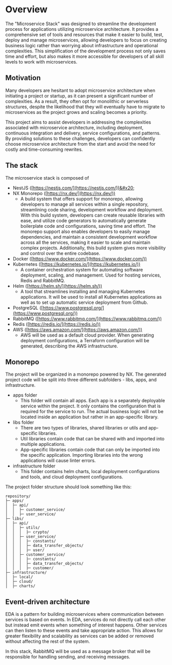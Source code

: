 # Overview

The "Microservice Stack" was designed to streamline the development process for applications utilizing microservice architecture. It provides a comprehensive set of tools and resources that make it easier to build, test, deploy and manage microservices, allowing developers to focus on creating business logic rather than worrying about infrastructure and operational complexities. This simplification of the development process not only saves time and effort, but also makes it more accessible for developers of all skill levels to work with microservices.

## Motivation

Many developers are hesitant to adopt microservice architecture when initiating a project or startup, as it can present a significant number of complexities. As a result, they often opt for monolithic or serverless structures, despite the likelihood that they will eventually have to migrate to microservices as the project grows and scaling becomes a priority.

This project aims to assist developers in addressing the complexities associated with microservice architecture, including deployment, continuous integration and delivery, service configurations, and patterns. By providing solutions to these challenges, developers can confidently choose microservice architecture from the start and avoid the need for costly and time-consuming rewrites.

## The stack

The microservice stack is composed of&#x20;

* NestJS ([https://nestjs.com/](https://nestjs.com/))&#x20;
* NX Monorepo ([https://nx.dev/](https://nx.dev/))
  * A build system that offers support for monorepo, allowing developers to manage all services within a single repository, streamlining code sharing, development workflow and deployment. With this build system, developers can create reusable libraries with ease, and utilize code generators to automatically generate boilerplate code and configurations, saving time and effort. The monorepo support also enables developers to easily manage dependencies, and maintain a consistent development workflow across all the services, making it easier to scale and maintain complex projects. Additionally, this build system gives more visibility and control over the entire codebase.
* Docker ([https://www.docker.com/](https://www.docker.com/))
* Kubernetes ([https://kubernetes.io/](https://kubernetes.io/))
  * A container orchestration system for automating software deployment, scaling, and management. Used for hosting services, Redis and RabbitMQ.
* Helm ([https://helm.sh/](https://helm.sh/))
  * A tool that streamlines installing and managing Kubernetes applications. It will be used to install all Kubernetes applications as well as to set up automatic service deployment from Github.
* PostgreSQL ([https://www.postgresql.org/](https://www.postgresql.org/))
* RabbitMQ ([https://www.rabbitmq.com/](https://www.rabbitmq.com/))
* Redis ([https://redis.io/](https://redis.io/))
* AWS ([https://aws.amazon.com/](https://aws.amazon.com/))
  * AWS will be used as a default cloud provider. When generating deployment configurations, a Terraform configuration will be generated, describing the AWS infrastructure.

## Monorepo

The project will be organized in a monorepo powered by NX. The generated project code will be split into three different subfolders - libs, apps, and infrastructure.

* apps folder
  * This folder will contain all apps. Each app is a separately deployable service within the project. It only contains the configuration that is required for the service to run. The actual business logic will not be located inside an application but rather in an app-specific library.
* libs folder
  * There are two types of libraries, shared libraries or utils and app-specific libraries.
  * Util libraries contain code that can be shared with and imported into multiple applications.
  * App-specific libraries contain code that can only be imported into the specific application. Importing libraries into the wrong applications will cause linter errors.
* infrastructure folder
  * This folder contains helm charts, local deployment configurations and tools, and cloud deployment configurations.

The project folder structure should look something like this:

```
repository/
├─ apps/
│  ├─ api/
│  │  ├─ customer_service/
│  │  ├─ user_service/
├─ libs/
│  ├─ api/
│  │  ├─ utils/
│  │  │  ├─ crypto/
│  │  ├─ user_service/
│  │  │  ├─ constants/
│  │  │  ├─ data_transfer_objects/
│  │  │  ├─ user/
│  │  ├─ customer_service/
│  │  │  ├─ constants/
│  │  │  ├─ data_transfer_objects/
│  │  │  ├─ customer/
├─ infrastructure/
│  ├─ local/
│  ├─ cloud/
│  ├─ charts/
```

## Event-driven architecture

EDA is a pattern for building microservices where communication between services is based on events. In EDA, services do not directly call each other but instead emit events when something of interest happens. Other services can then listen to these events and take appropriate action. This allows for greater flexibility and scalability as services can be added or removed without affecting the rest of the system.&#x20;

In this stack, RabbitMQ will be used as a message broker that will be responsible for handling sending, and receiving messages.&#x20;
